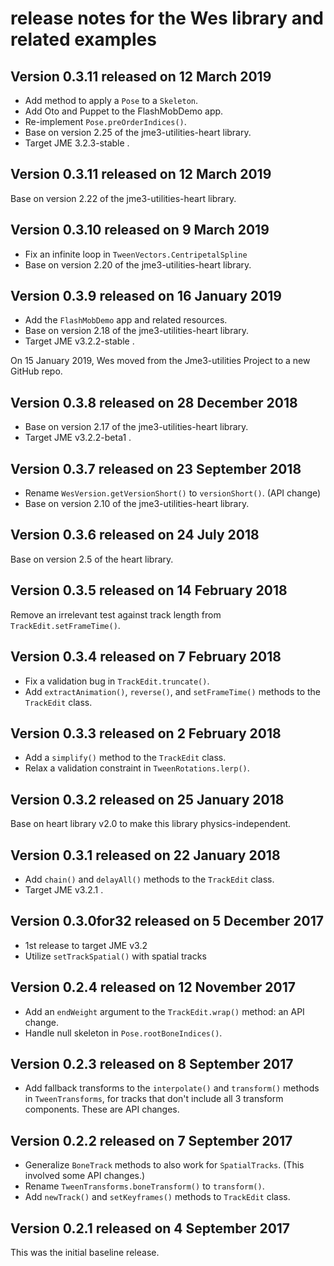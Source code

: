 # release notes for the Wes library and related examples

## Version 0.3.11 released on 12 March 2019

 + Add method to apply a `Pose` to a `Skeleton`.
 + Add Oto and Puppet to the FlashMobDemo app.
 + Re-implement `Pose.preOrderIndices()`.
 + Base on version 2.25 of the jme3-utilities-heart library.
 + Target JME 3.2.3-stable .

## Version 0.3.11 released on 12 March 2019

Base on version 2.22 of the jme3-utilities-heart library.

## Version 0.3.10 released on 9 March 2019

 + Fix an infinite loop in `TweenVectors.CentripetalSpline`
 + Base on version 2.20 of the jme3-utilities-heart library.

## Version 0.3.9 released on 16 January 2019

 + Add the `FlashMobDemo` app and related resources.
 + Base on version 2.18 of the jme3-utilities-heart library.
 + Target JME v3.2.2-stable .

On 15 January 2019, Wes moved from the Jme3-utilities Project
to a new GitHub repo.

## Version 0.3.8 released on 28 December 2018

 + Base on version 2.17 of the jme3-utilities-heart library.
 + Target JME v3.2.2-beta1 .

## Version 0.3.7 released on 23 September 2018

 + Rename `WesVersion.getVersionShort()` to `versionShort()`. (API change)
 + Base on version 2.10 of the jme3-utilities-heart library.

## Version 0.3.6 released on 24 July 2018

Base on version 2.5 of the heart library.

## Version 0.3.5 released on 14 February 2018

Remove an irrelevant test against track length from
`TrackEdit.setFrameTime()`.

## Version 0.3.4 released on 7 February 2018

 + Fix a validation bug in `TrackEdit.truncate()`.
 + Add `extractAnimation()`, `reverse()`, and `setFrameTime()` methods to the
   `TrackEdit` class.

## Version 0.3.3 released on 2 February 2018

 + Add a `simplify()` method to the `TrackEdit` class.
 + Relax a validation constraint in `TweenRotations.lerp()`.

## Version 0.3.2 released on 25 January 2018

Base on heart library v2.0 to make this library physics-independent.

## Version 0.3.1 released on 22 January 2018

 + Add `chain()` and `delayAll()` methods to the `TrackEdit` class.
 + Target JME v3.2.1 .

## Version 0.3.0for32 released on 5 December 2017

 + 1st release to target JME v3.2
 + Utilize `setTrackSpatial()` with spatial tracks

## Version 0.2.4 released on 12 November 2017

 + Add an `endWeight` argument to the `TrackEdit.wrap()` method: an API change.
 + Handle null skeleton in `Pose.rootBoneIndices()`.

## Version 0.2.3 released on 8 September 2017

 + Add fallback transforms to the `interpolate()` and `transform()` methods in
   `TweenTransforms`, for tracks that don't include all 3 transform components.
   These are API changes.

## Version 0.2.2 released on 7 September 2017

 + Generalize `BoneTrack` methods to also work for `SpatialTracks`. (This involved
   some API changes.)
 + Rename `TweenTransforms.boneTransform()` to `transform()`.
 + Add `newTrack()` and `setKeyframes()` methods to `TrackEdit` class.

## Version 0.2.1 released on 4 September 2017

This was the initial baseline release.
